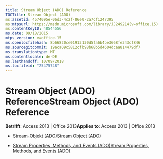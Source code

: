 ```yaml
---
title: Stream Object (ADO) Reference
TOCTitle: Stream Object (ADO)
ms:assetid: 4574095e-06d3-4c2f-86e0-2a7cf1247395
ms:mtpsurl: https://msdn.microsoft.com/library/JJ249214(v=office.15)
ms:contentKeyID: 48544556
ms.date: 09/18/2015
mtps_version: v=office.15
ms.openlocfilehash: 8b66820ce01913130d5fa6b4be3668fe343cf846
ms.sourcegitcommit: 19aca09c5812cfb98b68b5d4604dcaa814479df7
ms.translationtype: MT
ms.contentlocale: de-DE
ms.lasthandoff: 10/09/2018
ms.locfileid: "25475748"
---
```

# <a name="stream-object-ado-reference"></a><span data-ttu-id="ec2f5-102">Stream Object (ADO) Reference</span><span class="sxs-lookup"><span data-stu-id="ec2f5-102">Stream Object (ADO) Reference</span></span>


<span data-ttu-id="ec2f5-103">**Betrifft**: Access 2013 | Office 2013</span><span class="sxs-lookup"><span data-stu-id="ec2f5-103">**Applies to**: Access 2013 | Office 2013</span></span>



  - [<span data-ttu-id="ec2f5-104">Stream-Objekt (ADO)</span><span class="sxs-lookup"><span data-stu-id="ec2f5-104">Stream Object (ADO)</span></span>](stream-object-ado.md)

  - [<span data-ttu-id="ec2f5-105">Stream Properties, Methods, and Events (ADO)</span><span class="sxs-lookup"><span data-stu-id="ec2f5-105">Stream Properties, Methods, and Events (ADO)</span></span>](stream-properties-methods-and-events-ado.md)

